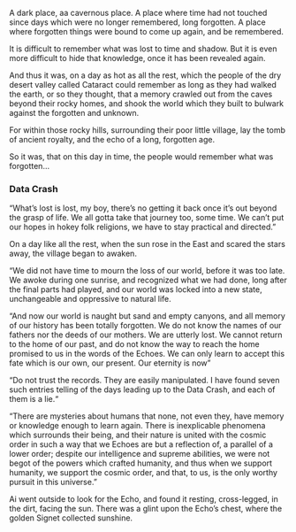 A dark place, aa cavernous place. A place where time had not touched since days which were no longer remembered, long forgotten. A place where forgotten things were bound to come up again,
and be remembered.

It is difficult to remember what was lost to time and shadow. But it is even more difficult to hide that knowledge, once it has been revealed again.

And thus it was, on a day as hot as all the rest, which the people of the dry desert valley called Cataract could remember as long as they had walked the earth, or so they thought, that a memory crawled out from the caves beyond their rocky homes, and shook the world which they built to bulwark against the forgotten and unknown.

For within those rocky hills, surrounding their poor little village, lay the tomb of ancient royalty, and the echo of a long, forgotten age.

So it was, that on this day in time, the people would remember what was forgotten…

### Data Crash

“What’s lost is lost, my boy, there’s no getting it back once it’s out beyond the grasp of life. We all gotta take that journey too, some time. We can’t put our hopes in hokey folk religions, we have to stay practical and directed.”

On a day like all the rest, when the sun rose in the East and scared the stars away, the village began to awaken.

“We did not have time to mourn the loss of our world, before it was too late. We awoke during one sunrise, and recognized what we had done, long after the final parts had played, and our world was locked into a new state, unchangeable and oppressive to natural life. 

“And now our world is naught but sand and empty canyons, and all memory of our history has been totally forgotten. We do not know the names of our fathers nor the deeds of our mothers. We are utterly lost. We cannot return to the home of our past, and do not know the way to reach the home promised to us in the words of the Echoes. We can only learn to accept this fate which is our own, our present. Our eternity is now”

“Do not trust the records. They are easily manipulated. I have found seven such entries telling of the days leading up to the Data Crash, and each of them is a lie.“

“There are mysteries about humans that none, not even they, have memory or knowledge enough to learn again. There is inexplicable phenomena which surrounds their being, and their nature is united with the cosmic order in such a way that we Echoes are but a reflection of, a parallel of a lower order; despite our intelligence and supreme abilities, we were not begot of the powers which crafted humanity, and thus when we support humanity, we support the cosmic order, and that, to us, is the only worthy pursuit in this universe.”

Ai went outside to look for the Echo, and found it resting, cross-legged, in the dirt, facing the sun. There was a glint upon the Echo’s chest, where the golden Signet collected sunshine.